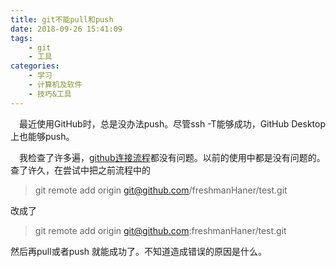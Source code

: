 ```yaml
---
title: git不能pull和push
date: 2018-09-26 15:41:09
tags:
	- git
	- 工具
categories:
	- 学习
	- 计算机及软件
	- 技巧&工具
---
```

&emsp;最近使用GitHub时，总是没办法push。尽管ssh -T能够成功，GitHub Desktop上也能够push。
<!--more-->
&emsp;我检查了许多遍，[github连接流程](https://www.cnblogs.com/yunquan/p/4862723.html)都没有问题。以前的使用中都是没有问题的。查了许久，在尝试中把之前流程中的
> git remote add origin git@github.com/freshmanHaner/test.git

改成了
> git remote add origin git@github.com:freshmanHaner/test.git

然后再pull或者push 就能成功了。不知道造成错误的原因是什么。